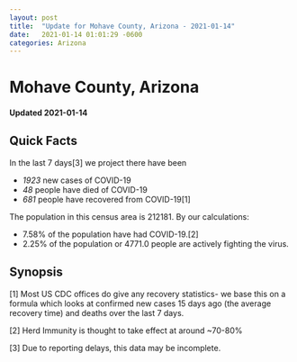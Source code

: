 ```yaml
---
layout: post
title:  "Update for Mohave County, Arizona - 2021-01-14"
date:   2021-01-14 01:01:29 -0600
categories: Arizona
---
```


# Mohave County, Arizona
#### Updated 2021-01-14

## Quick Facts

In the last 7 days[3] we project there have been
- *1923* new cases of COVID-19
- *48* people have died of COVID-19
- *681* people have recovered from COVID-19[1]

The population in this census area is 212181. By our calculations:
- 7.58% of the population have had COVID-19.[2]
- 2.25% of the population or 4771.0 people are actively fighting the virus.

## Synopsis




[1] Most US CDC offices do give any recovery statistics- we base this on a formula which looks at confirmed new cases
15 days ago (the average recovery time) and deaths over the last 7 days.

[2] Herd Immunity is thought to take effect at around ~70-80%

[3] Due to reporting delays, this data may be incomplete.
 
    